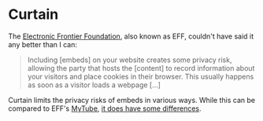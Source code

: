 # Curtain
The [Electronic Frontier Foundation](https://eff.org), also known as EFF, couldn't have said it any better than I can:
> Including [embeds] on your website creates some privacy risk, allowing the party that hosts the [content] to record information about your visitors and place cookies in their browser. This usually happens as soon as a visitor loads a webpage [...]

Curtain limits the privacy risks of embeds in various ways. While this can be compared to EFF's [MyTube](https://www.eff.org/pages/mytube-limit-privacy-risks-embedded-video), [it does have some differences](https://github.com/jbmagination/Curtain/blob/main/MYTUBE.md).
